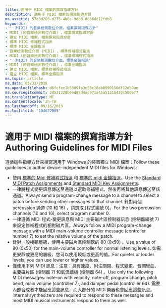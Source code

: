 ```yaml
---
title: 適用于 MIDI 檔案的撰寫指導方針
description: 適用于 MIDI 檔案的撰寫指導方針
ms.assetid: 57e3d260-d275-4b0c-9db0-d036dd12fdb8
keywords:
- " (MIDI) 的音樂檢測數位介面，檔案撰寫指導方針"
- MIDI (的音樂檢測數位介面) ，檔案撰寫指導方針
- 建立 MIDI 檔案，檔案撰寫指導方針
- 標準 MIDI 修補程式指派
- 標準 MIDI 金鑰指派
- 音樂檢測數位介面 (MIDI) 、標準修補程式指派
- MIDI (的音樂檢測數位介面) ，標準修補程式指派
- " (MIDI) 的音樂檢測數位介面，標準金鑰指派"
- MIDI (的音樂檢測數位介面) ，標準金鑰指派
- 建立 MIDI 檔案，標準修補程式指派
- 建立 MIDI 檔案，標準金鑰指派
ms.topic: article
ms.date: 05/31/2018
ms.openlocfilehash: d6fcfec1b5089fa3c58c18eb8990156df12db0ae
ms.sourcegitcommit: 2d531328b6ed82d4ad971a45a5131b430c5866f7
ms.translationtype: MT
ms.contentlocale: zh-TW
ms.lasthandoff: 09/16/2019
ms.locfileid: "104022005"
---
```

# <a name="authoring-guidelines-for-midi-files"></a><span data-ttu-id="47739-114">適用于 MIDI 檔案的撰寫指導方針</span><span class="sxs-lookup"><span data-stu-id="47739-114">Authoring Guidelines for MIDI Files</span></span>

<span data-ttu-id="47739-115">遵循這些指導方針來撰寫適用于 Windows 的裝置獨立 MIDI 檔案：</span><span class="sxs-lookup"><span data-stu-id="47739-115">Follow these guidelines to author device-independent MIDI files for Windows:</span></span>

-   <span data-ttu-id="47739-116">使用 [標準的 Midi 修補程式指派](standard-midi-patch-assignments.md) 和 [標準的 midi 金鑰指派](standard-midi-key-assignments.md)。</span><span class="sxs-lookup"><span data-stu-id="47739-116">Use the [Standard MIDI Patch Assignments](standard-midi-patch-assignments.md) and [Standard MIDI Key Assignments](standard-midi-key-assignments.md).</span></span>
-   <span data-ttu-id="47739-117">一律將程式變更訊息傳送至通道以選取修補程式，然後再將其他訊息傳送至該通道。</span><span class="sxs-lookup"><span data-stu-id="47739-117">Always send a program-change message to a channel to select a patch before sending other messages to that channel.</span></span> <span data-ttu-id="47739-118">針對兩個 percussion 通道 (10 和 16) ，請選取 [程式編號 0]。</span><span class="sxs-lookup"><span data-stu-id="47739-118">For the two percussion channels (10 and 16), select program number 0.</span></span>
-   <span data-ttu-id="47739-119">一律遵循 MIDI 程式-變更訊息與 MIDI 主要磁片區控制器訊息 (控制器編號 7) 來設定修補程式的相對磁片區。</span><span class="sxs-lookup"><span data-stu-id="47739-119">Always follow a MIDI program-change message with a MIDI main-volume controller message (controller number 7) to set the relative volume of the patch.</span></span>
-   <span data-ttu-id="47739-120">針對一般接聽層級，使用主要磁片區控制器的 80 (0x50) 。</span><span class="sxs-lookup"><span data-stu-id="47739-120">Use a value of 80 (0x50) for the main-volume controller for normal listening levels.</span></span> <span data-ttu-id="47739-121">如需更安靜或更高的層級，您可以使用較低或更高的值。</span><span class="sxs-lookup"><span data-stu-id="47739-121">For quieter or louder levels, you can use lower or higher values.</span></span>
-   <span data-ttu-id="47739-122">僅使用下列 MIDI 訊息：注意：具有速度、附注關閉、程式變更、音調彎曲、主要磁片區 (控制器 7) 和氣流踏板 (控制器 64) 。</span><span class="sxs-lookup"><span data-stu-id="47739-122">Use only the following MIDI messages: note-on with velocity, note-off, program change, pitch bend, main volume (controller 7), and damper pedal (controller 64).</span></span> <span data-ttu-id="47739-123">需要內部合成者才能回應這些訊息，而大部分的 MIDI 樂器也會回應這些訊息。</span><span class="sxs-lookup"><span data-stu-id="47739-123">Internal synthesizers are required to respond to these messages and most MIDI musical instruments respond to them as well.</span></span>

 

 




